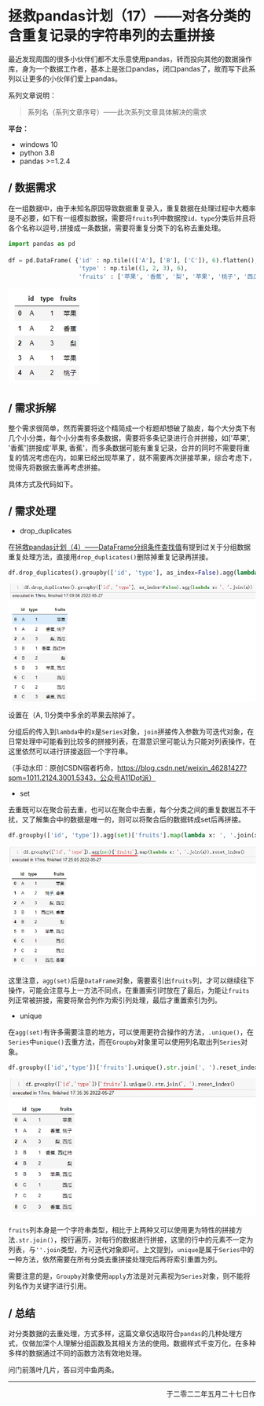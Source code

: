 # 拯救pandas计划（17）——对各分类的含重复记录的字符串列的去重拼接

最近发现周围的很多小伙伴们都不太乐意使用pandas，转而投向其他的数据操作库，身为一个数据工作者，基本上是张口pandas，闭口pandas了，故而写下此系列以让更多的小伙伴们爱上pandas。

系列文章说明：

> 系列名（系列文章序号）——此次系列文章具体解决的需求

**平台：**

- windows 10
- python 3.8
- pandas >=1.2.4

## / 数据需求

在一组数据中，由于未知名原因导致数据重复录入，重复数据在处理过程中大概率是不必要，如下有一组模拟数据，需要将`fruits`列中数据按`id，type`分类后并且将各个名称以逗号`,`拼接成一条数据，需要将重复分类下的名称去重处理。  

```python
import pandas as pd

df = pd.DataFrame( {'id' : np.tile((['A'], ['B'], ['C']), 6).flatten(), 
                    'type' : np.tile((1, 2, 3), 6), 
                    'fruits' : ['苹果', '香蕉', '梨', '苹果', '桃子', '西瓜', '香蕉', '梨', '苹果', '西红柿', '梨', '西瓜', '西瓜', '西瓜', '香蕉', '西瓜', '西瓜', '西瓜']})
```

![](./img/pandas_save_17_1.png)  

## / 需求拆解

整个需求很简单，然而需要将这个精简成一个标题却想破了脑皮，每个大分类下有几个小分类，每个小分类有多条数据，需要将多条记录进行合并拼接，如['苹果', '香蕉']拼接成'苹果, 香蕉'，而多条数据可能有重复记录，合并的同时不需要将重复的情况考虑在内，如果已经出现苹果了，就不需要再次拼接苹果，综合考虑下，觉得先将数据去重再考虑拼接。  

具体方式及代码如下。  

## / 需求处理

- drop_duplicates

在[拯救pandas计划（4）——DataFrame分组条件查找值](https://mp.weixin.qq.com/s/VNkAYYVGMibCzdjDRSSkgQ)有提到过关于分组数据重复处理方法，直接用`drop_duplicates()`删除掉重复记录再拼接。

```python
df.drop_duplicates().groupby(['id', 'type'], as_index=False).agg(lambda x: ', '.join(x))
```

![](./img/pandas_save_17_2.png)  

设置在（A, 1)分类中多余的苹果去除掉了。  

分组后的传入到`lambda`中的x是`Series`对象，`join`拼接传入参数为可迭代对象，在日常处理中可能看到比较多的拼接列表，在潜意识里可能认为只能对列表操作，在这里依然可以进行拼接返回一个字符串。  

（手动水印：原创CSDN宿者朽命，https://blog.csdn.net/weixin_46281427?spm=1011.2124.3001.5343，公众号A11Dot派） 

- set  

去重既可以在聚合前去重，也可以在聚合中去重，每个分类之间的重复数据互不干扰，又了解集合中的数据是唯一的，则可以将聚合后的数据转成set后再拼接。  

```python
df.groupby(['id', 'type']).agg(set)['fruits'].map(lambda x: ', '.join(x)).reset_index()
```

![](./img/pandas_save_17_3.png)  

这里注意，`agg(set)`后是`DataFrame`对象，需要索引出`fruits`列，才可以继续往下操作，可能会注意与上一方法不同点，在重置索引时放在了最后，为能让`fruits`列正常被拼接，需要将聚合列作为索引列处理，最后才重置索引为列。  

- unique  

在`agg(set)`有许多需要注意的地方，可以使用更符合操作的方法，`.unique()`，在`Series`中`unique()`去重方法，而在`Groupby`对象里可以使用列名取出列`Series`对象。  

```python
df.groupby(['id','type'])['fruits'].unique().str.join(', ').reset_index()
```

![](./img/pandas_save_17_4.png)  

`fruits`列本身是一个字符串类型，相比于上两种又可以使用更为特性的拼接方法`.str.join()`，按行遍历，对每行的数据进行拼接，这里的行中的元素不一定为列表，与`''.join`类型，为可迭代对象即可。上文提到，`unique`是属于`Series`中的一种方法，依然需要在所有分类去重拼接处理完后再将索引重置为列。  

需要注意的是，`Groupby`对象使用`apply`方法是对元素视为`Series`对象，则不能将列名作为关键字进行引用。  

## / 总结

对分类数据的去重处理，方式多样，这篇文章仅选取符合`pandas`的几种处理方式，仅做加深个人理解分组函数及其相关方法的使用。数据样式千变万化，在多种多样的数据通过不同的函数方法有效地处理。  

问门前落叶几片，答曰河中鱼两条。  

--- 

<p align="right">于二零二二年五月二十七日作</p>
